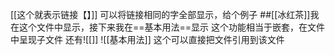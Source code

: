 [[这个就表示链接【】]]
可以将链接相同的字全部显示，给个例子
##[[冰红茶]]我在这个文件中显示，接下来我在==基本用法==显示
这个功能相当于嵌套，在文件中呈现子文件
还有![[]] ![[基本用法]] 这个可以直接把文件引用到该文件